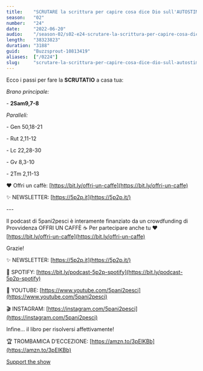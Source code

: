 ```yaml
---
title:    "SCRUTARE la scrittura per capire cosa dice Dio sull'AUTOSTIMA 💪 Mefiboseth, il cane morto e come superare questo NUCLEO DI MORTE!"
season:   "02"
number:   "24"
date:     "2022-06-20"
audio:    "/season-02/s02-e24-scrutare-la-scrittura-per-capire-cosa-dice-dio-sull-autostima-mefiboseth-il-cane-morto-e-come-superare-questo-nucleo-di-morte.mp3"
length:   "38323823"
duration: "3188"
guid:     "Buzzsprout-10813419"
aliases:  ["/0224"]
slug:     "scrutare-la-scrittura-per-capire-cosa-dice-dio-sull-autostima-mefiboseth-il-cane-morto-e-come-superare-questo-nucleo-di-morte"
---
```

Ecco i passi per fare la **SCRUTATIO** a casa tua:

_Brano principale:_

\- **2Sam9,7-8**

_Paralleli:_

\- Gen 50,18-21

\- Rut 2,11-12

\- Lc 22,28-30

\- Gv 8,3-10

\- 2Tm 2,11-13

❤️ Offri un caffè: [https://bit.ly/offri-un-caffe](https://bit.ly/offri-un-caffe)

✨ NEWSLETTER: [https://5p2p.it](https://5p2p.it/)

\-\-\-

Il podcast di 5pani2pesci è interamente finanziato da un crowdfunding di Provvidenza OFFRI UN CAFFÈ ☕ Per partecipare anche tu ❤️ [https://bit.ly/offri-un-caffe](https://bit.ly/offri-un-caffe)

Grazie!

✨ NEWSLETTER: [https://5p2p.it](https://5p2p.it/)

👾 SPOTIFY: [https://bit.ly/podcast-5p2p-spotify](https://bit.ly/podcast-5p2p-spotify)

🔴 YOUTUBE: [https://www.youtube.com/5pani2pesci](https://www.youtube.com/5pani2pesci)

🎬 INSTAGRAM: [https://instagram.com/5pani2pesci](https://instagram.com/5pani2pesci)

Infine... il libro per risolversi affettivamente!

🏆 TROMBAMICA D’ECCEZIONE: [https://amzn.to/3pElKBb](https://amzn.to/3pElKBb)

[Support the show](https://bit.ly/offri-un-caffe)
                